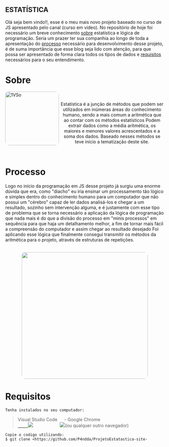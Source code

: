 
<h2>ESTATÍSTICA</h2>

 Olá seja bem vindo!!, esse é o meu mais novo projeto baseado no curso de JS apresentado pelo canal (curso em video). No repositório de hoje foi necessário um breve conhecimento <a href= "#sobre">sobre</a> estatística e lógica de programação. Seria um prazer ter sua companhia ao longo de toda a apresentação do <a href="#processo">processo</a> necessário para desenvolvimento desse projeto, é de suma importância que esse blog seja lido com atenção, para que possa ser apresentado de forma clara todos os tipos de dados e <a href="#requisitos">requisitos</a> necessários para o seu entendimento.

# Sobre
<p>
<img align="left" alt="1VSo" height="170" style="border-radius:10px;" src="https://user-images.githubusercontent.com/96143899/156006816-4c17acf2-41f0-4f36-80fb-b153043cd58a.jpg">
<br>
</p>

<p align="center">
 Estatística é a junção de métodos que podem ser utilizados em inúmeras áreas do conhecimento humano, sendo a mais comum a aritmética que ao contar com os métodos estatísticos 
Podem extrair dados como a média aritmética, os maiores e menores valores acrescentados e a soma dos dados. Baseado nesses métodos se teve início a tematização deste site.
</p>

<p><br></p>

 # Processo
  <p aling="right">  
Logo no início da programação em JS desse projeto já surgiu uma enorme dúvida que era, como "diacho" eu iria ensinar um processamento tão lógico e simples dentro do conhecimento humano para um computador que não possui um "cérebro" capaz de ler dados analisá-los e chegar a um resultado, sozinho sem intervenção alguma, e é justamente com esse tipo de problema que se torna necessário a aplicação da lógica de programação que nada mais é do que a divisão do processo em "minis processos" em sequência para que haja um detalhamento melhor, a fim de tornar mais fácil a compreensão do computador e assim chegar ao resultado desejado Foi aplicando esse lógica que finalmente consegui transmitir os métodos da aritmética para o projeto, através de estruturas de repetições.
  <br> 
  <br>
 </p> 
  
  <p align="center">
  <img height="400" style="border-radius:10px;" src="https://user-images.githubusercontent.com/96143899/156036638-fbf79277-32b9-436c-9ba7-f29867e88d47.gif">
  </p>
  
# Requisitos
```
Tenha instalados no seu computador:
```
>Visual Studio Code &emsp; - Google Chrome
<br> <a href="https://code.visualstudio.com//" target="_blank">&emsp; &emsp;<img src="https://user-images.githubusercontent.com/96143899/153087509-225db237-36f2-4b24-b287-6754d7195021.png" target="_blank"></a>
    &emsp; &emsp;&emsp; &emsp;&emsp;  <a href="https://www.google.com/intl/pt-BR/chrome/" height="20" target="_blank"><img src="https://user-images.githubusercontent.com/96143899/156283144-03fd2db9-f490-444a-b11a-07067c0a7225.png" target="_blank"></a>(ou qualquer outro navegador)

```
Copie o codigo utilizando:
$ git clone <https://github.com/P4ndda/ProjetoEstatastica-site-
```

